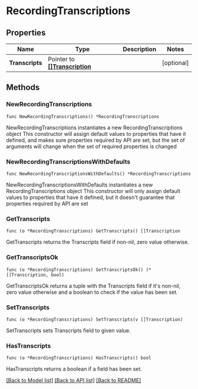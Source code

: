 # RecordingTranscriptions

## Properties

Name | Type | Description | Notes
------------ | ------------- | ------------- | -------------
**Transcripts** | Pointer to [**[]Transcription**](Transcription.md) |  | [optional] 

## Methods

### NewRecordingTranscriptions

`func NewRecordingTranscriptions() *RecordingTranscriptions`

NewRecordingTranscriptions instantiates a new RecordingTranscriptions object
This constructor will assign default values to properties that have it defined,
and makes sure properties required by API are set, but the set of arguments
will change when the set of required properties is changed

### NewRecordingTranscriptionsWithDefaults

`func NewRecordingTranscriptionsWithDefaults() *RecordingTranscriptions`

NewRecordingTranscriptionsWithDefaults instantiates a new RecordingTranscriptions object
This constructor will only assign default values to properties that have it defined,
but it doesn't guarantee that properties required by API are set

### GetTranscripts

`func (o *RecordingTranscriptions) GetTranscripts() []Transcription`

GetTranscripts returns the Transcripts field if non-nil, zero value otherwise.

### GetTranscriptsOk

`func (o *RecordingTranscriptions) GetTranscriptsOk() (*[]Transcription, bool)`

GetTranscriptsOk returns a tuple with the Transcripts field if it's non-nil, zero value otherwise
and a boolean to check if the value has been set.

### SetTranscripts

`func (o *RecordingTranscriptions) SetTranscripts(v []Transcription)`

SetTranscripts sets Transcripts field to given value.

### HasTranscripts

`func (o *RecordingTranscriptions) HasTranscripts() bool`

HasTranscripts returns a boolean if a field has been set.


[[Back to Model list]](../README.md#documentation-for-models) [[Back to API list]](../README.md#documentation-for-api-endpoints) [[Back to README]](../README.md)


